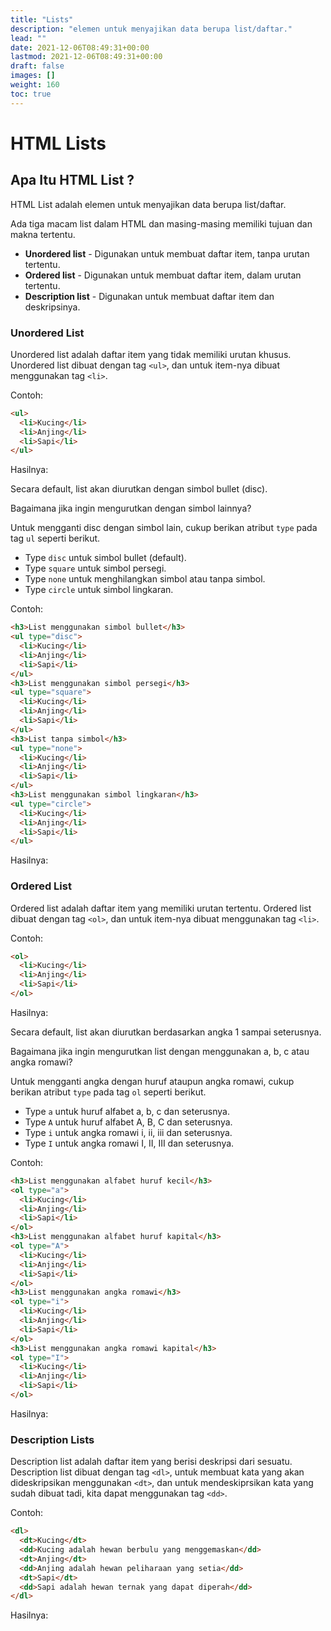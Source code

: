 ```yaml
---
title: "Lists"
description: "elemen untuk menyajikan data berupa list/daftar."
lead: ""
date: 2021-12-06T08:49:31+00:00
lastmod: 2021-12-06T08:49:31+00:00
draft: false
images: []
weight: 160
toc: true
---
```

# HTML Lists

## Apa Itu HTML List ?

HTML List adalah elemen untuk menyajikan data berupa list/daftar.

Ada tiga macam list dalam HTML dan masing-masing memiliki tujuan dan makna tertentu.

- **Unordered list** - Digunakan untuk membuat daftar item, tanpa urutan tertentu.
- **Ordered list** - Digunakan untuk membuat daftar item, dalam urutan tertentu.
- **Description list** - Digunakan untuk membuat daftar item dan deskripsinya.

### Unordered List

Unordered list adalah daftar item yang tidak memiliki urutan khusus. Unordered list dibuat dengan tag `<ul>`, dan untuk item-nya dibuat menggunakan tag `<li>`.

Contoh:

```html
<ul>
  <li>Kucing</li>
  <li>Anjing</li>
  <li>Sapi</li>
</ul>
```

Hasilnya:



Secara default, list akan diurutkan dengan simbol bullet (disc).

Bagaimana jika ingin mengurutkan dengan simbol lainnya?

Untuk mengganti disc dengan simbol lain, cukup berikan atribut `type` pada tag `ul` seperti berikut.

- Type `disc` untuk simbol bullet (default).
- Type `square` untuk simbol persegi.
- Type `none` untuk menghilangkan simbol atau tanpa simbol.
- Type `circle` untuk simbol lingkaran.

Contoh:

```html
<h3>List menggunakan simbol bullet</h3>
<ul type="disc">
  <li>Kucing</li>
  <li>Anjing</li>
  <li>Sapi</li>
</ul>
<h3>List menggunakan simbol persegi</h3>
<ul type="square">
  <li>Kucing</li>
  <li>Anjing</li>
  <li>Sapi</li>
</ul>
<h3>List tanpa simbol</h3>
<ul type="none">
  <li>Kucing</li>
  <li>Anjing</li>
  <li>Sapi</li>
</ul>
<h3>List menggunakan simbol lingkaran</h3>
<ul type="circle">
  <li>Kucing</li>
  <li>Anjing</li>
  <li>Sapi</li>
</ul>
```

Hasilnya:



### Ordered List

Ordered list adalah daftar item yang memiliki urutan tertentu. Ordered list dibuat dengan tag `<ol>`, dan untuk item-nya dibuat menggunakan tag `<li>`.

Contoh:

```html
<ol>
  <li>Kucing</li>
  <li>Anjing</li>
  <li>Sapi</li>
</ol>
```

Hasilnya:



Secara default, list akan diurutkan berdasarkan angka 1 sampai seterusnya.

Bagaimana jika ingin mengurutkan list dengan menggunakan a, b, c atau angka romawi?

Untuk mengganti angka dengan huruf ataupun angka romawi, cukup berikan atribut `type` pada tag `ol` seperti berikut.

- Type `a` untuk huruf alfabet a, b, c dan seterusnya.
- Type `A` untuk huruf alfabet A, B, C dan seterusnya.
- Type `i` untuk angka romawi i, ii, iii dan seterusnya.
- Type `I` untuk angka romawi I, II, III dan seterusnya.

Contoh:

```html
<h3>List menggunakan alfabet huruf kecil</h3>
<ol type="a">
  <li>Kucing</li>
  <li>Anjing</li>
  <li>Sapi</li>
</ol>
<h3>List menggunakan alfabet huruf kapital</h3>
<ol type="A">
  <li>Kucing</li>
  <li>Anjing</li>
  <li>Sapi</li>
</ol>
<h3>List menggunakan angka romawi</h3>
<ol type="i">
  <li>Kucing</li>
  <li>Anjing</li>
  <li>Sapi</li>
</ol>
<h3>List menggunakan angka romawi kapital</h3>
<ol type="I">
  <li>Kucing</li>
  <li>Anjing</li>
  <li>Sapi</li>
</ol>
```

Hasilnya:



### Description Lists

Description list adalah daftar item yang berisi deskripsi dari sesuatu.
Description list dibuat dengan tag `<dl>`, untuk membuat kata yang akan dideskripsikan menggunakan `<dt>`, dan untuk mendeskiprsikan kata yang sudah dibuat tadi, kita dapat menggunakan tag `<dd>`.

Contoh:

```html
<dl>
  <dt>Kucing</dt>
  <dd>Kucing adalah hewan berbulu yang menggemaskan</dd>
  <dt>Anjing</dt>
  <dd>Anjing adalah hewan peliharaan yang setia</dd>
  <dt>Sapi</dt>
  <dd>Sapi adalah hewan ternak yang dapat diperah</dd>
</dl>
```

Hasilnya:


